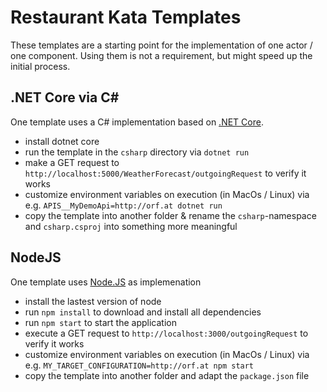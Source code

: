# Restaurant Kata Templates

These templates are a starting point for the implementation of one actor / one component.
Using them is not a requirement, but might speed up the initial process.

## .NET Core via C#

One template uses a C# implementation based on [.NET Core](https://dotnet.microsoft.com/).

- install dotnet core
- run the template in the `csharp` directory via `dotnet run`
- make a GET request to `http://localhost:5000/WeatherForecast/outgoingRequest` to verify it works
- customize environment variables on execution (in MacOs / Linux) via e.g. `APIS__MyDemoApi=http://orf.at dotnet run`
- copy the template into another folder & rename the `csharp`-namespace and `csharp.csproj` into something more meaningful

## NodeJS

One template uses [Node.JS](https://nodejs.org/) as implemenation

- install the lastest version of node
- run `npm install` to download and install all dependencies
- run `npm start` to start the application
- execute a GET request to `http://localhost:3000/outgoingRequest` to verify it works
- customize environment variables on execution (in MacOs / Linux) via e.g. `MY_TARGET_CONFIGURATION=http://orf.at npm start`
- copy the template into another folder and adapt the `package.json` file